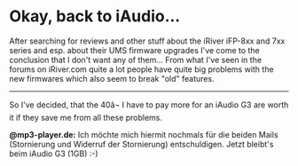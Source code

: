 # Okay, back to iAudio...

After searching for reviews and other stuff about the iRiver iFP-8xx and 7xx series and esp. about their UMS firmware upgrades I've come to the conclusion that I don't want any of them... From what I've seen in the forums on iRiver.com quite a lot people have quite big problems with the new firmwares which also seem to break "old" features.

-------------------------------



So I've decided, that the 40â¬ I have to pay more for an iAudio G3 are worth it if they save me from all these problems. 



<strong>@mp3-player.de:</strong> Ich möchte mich hiermit nochmals für die beiden Mails (Stornierung und Widerruf der Stornierung) entschuldigen. Jetzt bleibt's beim iAudio G3 (1GB) :-)